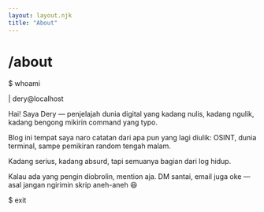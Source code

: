 ```yaml
---
layout: layout.njk
title: "About"
---
```


# /about

$ whoami

|   dery@localhost

Hai! Saya Dery — penjelajah dunia digital yang kadang nulis, kadang ngulik, kadang bengong mikirin command yang typo.

Blog ini tempat saya naro catatan dari apa pun yang lagi diulik: OSINT, dunia terminal, sampe pemikiran random tengah malam.

Kadang serius, kadang absurd, tapi semuanya bagian dari log hidup.

Kalau ada yang pengin diobrolin, mention aja.
DM santai, email juga oke — asal jangan ngirimin skrip aneh-aneh 😆

$ exit